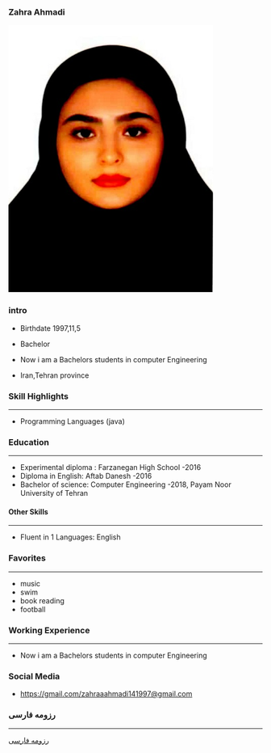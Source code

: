 ### Zahra Ahmadi
<img src="pic.jpeg">

### intro

+ Birthdate 1997,11,5

+ Bachelor

+ Now i am a Bachelors students in computer Engineering
 
+ Iran,Tehran province 

### Skill Highlights
---
+ Programming Languages (java)

### Education
---
+ Experimental diploma : Farzanegan   High School
 -2016
+ Diploma in English: Aftab Danesh
  -2016
+ Bachelor of science: Computer Engineering
  -2018, Payam Noor University of Tehran
 #### Other Skills
---
+ Fluent in 1 Languages: English
### Favorites
---
+ music 
+ swim
+ book reading 
+ football 
### Working Experience
---
+ Now i am a Bachelors students in computer Engineering
 
### Social Media

+ https://gmail.com/zahraaahmadi141997@gmail.com

### رزومه فارسی 
---


[رزومه فارسی](/resume-fa)
